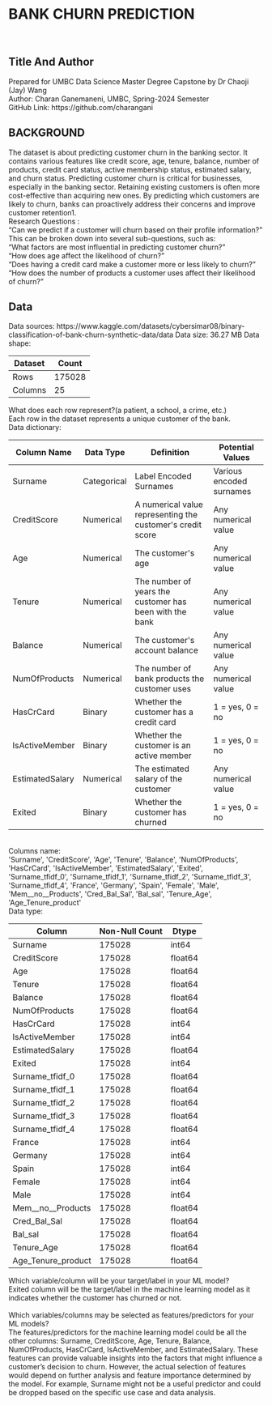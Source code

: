 <h1><b>BANK CHURN PREDICTION</b></h1><br>
<h2><b>Title And Author</b></h2>
Prepared for UMBC Data Science Master Degree Capstone by Dr Chaoji (Jay) Wang<br>
Author: Charan Ganemaneni, UMBC, Spring-2024 Semester<br>
GitHub Link: https://github.com/charangani<br>

<h2><b>BACKGROUND</b></h2>
The dataset is about predicting customer churn in the banking sector. It contains various features like credit score, age, tenure, balance, number of products, credit card status, active membership status, estimated salary, and churn status. Predicting customer churn is critical for businesses, especially in the banking sector. Retaining existing customers is often more cost-effective than acquiring new ones. By predicting which customers are likely to churn, banks can proactively address their concerns and improve customer retention1.<br>
Research Questions : <br>
“Can we predict if a customer will churn based on their profile information?” This can be broken down into several sub-questions, such as:<br>
“What factors are most influential in predicting customer churn?”<br>
“How does age affect the likelihood of churn?”<br>
“Does having a credit card make a customer more or less likely to churn?”<br>
“How does the number of products a customer uses affect their likelihood of churn?”<br>
<h2><b>Data</b></h2>
Data sources: https://www.kaggle.com/datasets/cybersimar08/binary-classification-of-bank-churn-synthetic-data/data
Data size: 36.27 MB
Data shape:

| Dataset | Count |
|--------------|-------|
| Rows | 175028 |
| Columns | 25 |

What does each row represent?(a patient, a school, a crime, etc.)<br>
Each row in the dataset represents a unique customer of the bank.<br>
Data dictionary:

| Column Name | Data Type | Definition | Potential Values |
|-------------|-----------|------------|------------------|
| Surname | Categorical | Label Encoded Surnames | Various encoded surnames |
| CreditScore | Numerical | A numerical value representing the customer's credit score | Any numerical value |
| Age | Numerical | The customer's age | Any numerical value |
| Tenure | Numerical | The number of years the customer has been with the bank | Any numerical value |
| Balance | Numerical | The customer's account balance | Any numerical value |
| NumOfProducts | Numerical | The number of bank products the customer uses | Any numerical value |
| HasCrCard | Binary | Whether the customer has a credit card | 1 = yes, 0 = no |
| IsActiveMember | Binary | Whether the customer is an active member | 1 = yes, 0 = no |
| EstimatedSalary | Numerical | The estimated salary of the customer | Any numerical value |
| Exited | Binary | Whether the customer has churned | 1 = yes, 0 = no |

<br>
Columns name:<br>
'Surname', 'CreditScore', 'Age', 'Tenure', 'Balance', 'NumOfProducts',
       'HasCrCard', 'IsActiveMember', 'EstimatedSalary', 'Exited',
       'Surname_tfidf_0', 'Surname_tfidf_1', 'Surname_tfidf_2',
       'Surname_tfidf_3', 'Surname_tfidf_4', 'France', 'Germany', 'Spain',
       'Female', 'Male', 'Mem__no__Products', 'Cred_Bal_Sal', 'Bal_sal',
       'Tenure_Age', 'Age_Tenure_product'<br>
Data type:

| Column | Non-Null Count | Dtype |
|--------|---------------|-------|
| Surname | 175028 | int64 |
| CreditScore | 175028 | float64 |
| Age | 175028 | float64 |
| Tenure | 175028 | float64 |
| Balance | 175028 | float64 |
| NumOfProducts | 175028 | float64 |
| HasCrCard | 175028 | int64 |
| IsActiveMember | 175028 | int64 |
| EstimatedSalary | 175028 | float64 |
| Exited | 175028 | int64 |
| Surname_tfidf_0 | 175028 | float64 |
| Surname_tfidf_1 | 175028 | float64 |
| Surname_tfidf_2 | 175028 | float64 |
| Surname_tfidf_3 | 175028 | float64 |
| Surname_tfidf_4 | 175028 | float64 |
| France | 175028 | int64 |
| Germany | 175028 | int64 |
| Spain | 175028 | int64 |
| Female | 175028 | int64 |
| Male | 175028 | int64 |
| Mem__no__Products | 175028 | float64 |
| Cred_Bal_Sal | 175028 | float64 |
| Bal_sal | 175028 | float64 |
| Tenure_Age | 175028 | float64 |
| Age_Tenure_product | 175028 | float64 |

Which variable/column will be your target/label in your ML model?<br>
Exited column will be the target/label in the machine learning model as it indicates whether the customer has churned or not.<br><br>
Which variables/columns may be selected as features/predictors for your ML models?<br>
 The features/predictors for the machine learning model could be all the other columns: Surname, CreditScore, Age, Tenure, Balance, NumOfProducts, HasCrCard, IsActiveMember, and EstimatedSalary. These features can provide valuable insights into the factors that might influence a customer’s decision to churn. However, the actual selection of features would depend on further analysis and feature importance determined by the model. For example, Surname might not be a useful predictor and could be dropped based on the specific use case and data analysis.
